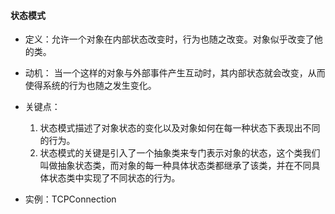 #### 状态模式

* 定义：允许一个对象在内部状态改变时，行为也随之改变。对象似乎改变了他的类。

* 动机： 当一个这样的对象与外部事件产生互动时，其内部状态就会改变，从而使得系统的行为也随之发生变化。

* 关键点：

  1. 状态模式描述了对象状态的变化以及对象如何在每一种状态下表现出不同的行为。
  2. 状态模式的关键是引入了一个抽象类来专门表示对象的状态，这个类我们叫做抽象状态类，而对象的每一种具体状态类都继承了该类，并在不同具体状态类中实现了不同状态的行为。

* 实例：TCPConnection

  



